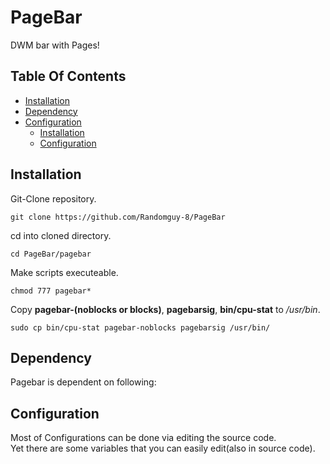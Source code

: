 # PageBar
DWM bar with Pages!

## Table Of Contents
- [Installation](#installation)
- [Dependency](#dependency)
- [Configuration](#configuration)
  - [Installation](#installation)
  - [Configuration](#configuration)

## Installation
Git-Clone repository.

`git clone https://github.com/Randomguy-8/PageBar`

cd into cloned directory.

`cd PageBar/pagebar`

Make scripts executeable.

`chmod 777 pagebar*`

Copy **pagebar-(noblocks or blocks)**, **pagebarsig**, **bin/cpu-stat** to */usr/bin*.

`sudo cp bin/cpu-stat pagebar-noblocks pagebarsig /usr/bin/`

## Dependency
Pagebar is dependent on following:


## Configuration
Most of Configurations can be done via editing the source code.<br>
Yet there are some variables that you can easily edit(also in source code).
